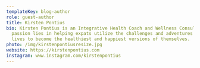 ```yaml
---
templateKey: blog-author
role: guest-author
title: Kirsten Pontius
bio: Kirsten Pontius is an Integrative Health Coach and Wellness Consultant. Her
  passion lies in helping expats utilize the challenges and adventures in their
  lives to become the healthiest and happiest versions of themselves.
photo: /img/kirstenpontiusresize.jpg
website: https://kirstenpontius.com
instagram: www.instagram.com/kirstenpontius
---
```

